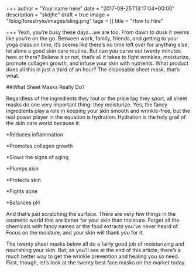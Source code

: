 +++
author = "Your name here"
date = "2017-09-25T13:17:04+00:00"
description = "skdjhe"
draft = true
image = "/blog/forestryio/images/sling.png"
tags = []
title = "How to Hire"

+++
Yeah, you’re busy these days...we are too. 
From dawn to dusk it seems like you’re on the go. Between work, family, friends, and getting to your yoga class on time, it’s seems like there’s no time left over for anything else, let alone a good skin care routine. But can you carve out twenty minutes here or there? Believe it or not, that’s all it takes to fight wrinkles, moisturize, promote collagen growth, and infuse your skin with nutrients. What product does all this in just a third of an hour? The disposable sheet mask, that’s what.

##What Sheet Masks Really Do?

Regardless of the ingredients they tout or the price tag they sport, all sheet masks do one very important thing: they moisturize. Yes, the fancy ingredients play a role in keeping your skin smooth and wrinkle-free, but the real power player in the equation is hydration. Hydration is the holy grail of the skin care world because it:

*Reduces inflammation

*Promotes collagen growth

*Slows the signs of aging

*Plumps skin

*Protects skin

*Fights acne

*Balances pH

And that’s just scratching the surface. There are very few things in the cosmetic world that are better for your skin than moisture. Forget all the chemicals with fancy names or the food extracts you’ve never heard of. Focus on the moisture, and your skin will thank you for it.

The twenty sheet masks below all do a fairly good job of moisturizing and nourishing your skin. But, as you’ll see at the end of this article, there’s a much better way to get the wrinkle prevention and healing you so need. First, though, let’s look at the twenty best face masks on the market today.